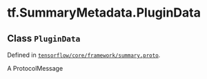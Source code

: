 <div itemscope itemtype="http://developers.google.com/ReferenceObject">
<meta itemprop="name" content="tf.SummaryMetadata.PluginData" />
</div>

# tf.SummaryMetadata.PluginData

## Class `PluginData`





Defined in [`tensorflow/core/framework/summary.proto`](https://www.tensorflow.org/code/tensorflow/core/framework/summary.proto).

A ProtocolMessage

